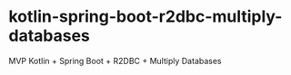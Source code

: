 # kotlin-spring-boot-r2dbc-multiply-databases
MVP Kotlin + Spring Boot + R2DBC + Multiply Databases
